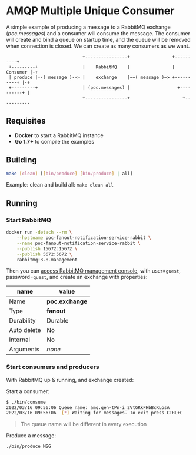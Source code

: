 # AMQP Multiple Unique Consumer

A simple example of producing a message to a RabbitMQ exchange (*poc.messages*) and a consumer will consume the message. The consumer will create and bind a queue on startup time, and the queue will be removed when connection is closed. We can create as many consumers as we want.

```text
                             +----------------+                +----------+
 +---------+                 |    RabbitMQ    |                | Consumer |-+
 | produce |--( message )--> |    exchange    |==( message )=> +----------+ |-+
 +---------+                 | (poc.messages) |                  +----------+ |
                             +----------------+                    +-----------
```

## Requisites

- **Docker** to start a RabbitMQ instance
- **Go 1.7+** to compile the examples


## Building

```bash
make [clean] [[bin/produce] [bin/produce] | all]
```

Example: clean and build all: `make clean all`

## Running

### Start RabbitMQ

```bash
docker run -detach --rm \
    --hostname poc-fanout-notification-service-rabbit \
    --name poc-fanout-notification-service-rabbit \
    --publish 15672:15672 \
    --publish 5672:5672 \
    rabbitmq:3.8-management
```

Then you can [access RabbitMQ management console](http://localhost:15672), with user=`guest`, password=`guest`, and create an exchange with properties:

| name        |  value           |
|-------------|------------------|
| Name        | **poc.exchange** |
| Type        | **fanout**       |
| Durability  | Durable          |
| Auto delete | No               |
| Internal    | No               |
| Arguments   | *none*           |

### Start consumers and producers

With RabbitMQ up & running, and exchange created:

Start a consumer: 

```bash
$ ./bin/consume
2022/03/16 09:56:06 Queue name: amq.gen-tPn-i_2VtGRkFHbBcRLosA
2022/03/16 09:56:06  [*] Waiting for messages. To exit press CTRL+C
```

> The queue name will be different in every execution

Produce a message:

```bash
./bin/produce MSG
```
